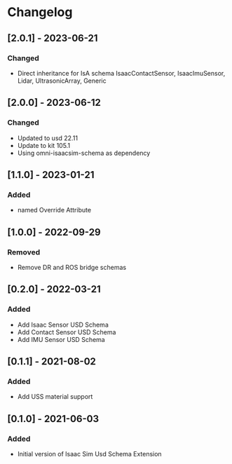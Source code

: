 # Changelog

## [2.0.1] - 2023-06-21

### Changed
- Direct inheritance for IsA schema IsaacContactSensor, IsaacImuSensor, Lidar, UltrasonicArray, Generic

## [2.0.0] - 2023-06-12

### Changed
- Updated to usd 22.11
- Update to kit 105.1
- Using omni-isaacsim-schema as dependency

## [1.1.0] - 2023-01-21

### Added
- named Override Attribute

## [1.0.0] - 2022-09-29

### Removed
- Remove DR and ROS bridge schemas

## [0.2.0] - 2022-03-21

### Added
- Add Isaac Sensor USD Schema 
- Add Contact Sensor USD Schema
- Add IMU Sensor USD Schema

## [0.1.1] - 2021-08-02

### Added
- Add USS material support

## [0.1.0] - 2021-06-03

### Added
- Initial version of Isaac Sim Usd Schema Extension
